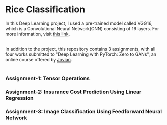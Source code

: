 # Rice Classification
In this Deep Learning project, I used a pre-trained model called VGG16, which is a Convolutional Neural Network(CNN) consisting of 16 layers. For more information, visit [this link](https://www.mathworks.com/help/deeplearning/ref/vgg16.html#:~:text=VGG%2D16%20is%20a%20convolutional,%2C%20pencil%2C%20and%20many%20animals).
<br><br>

In addition to the project, this repository contains 3 assignments, with all four works submitted to "Deep Learning with PyTorch: Zero to  GANs", an online course offered by [Jovian](https://jovian.com/).
<br><br>

### Assignment-1: Tensor Operations
### Assignment-2: Insurance Cost Prediction Using Linear Regression
### Assignment-3: Image Classification Using Feedforward Neural Network
